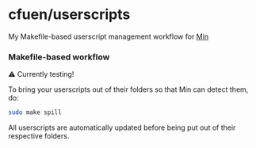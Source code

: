 # cfuen/userscripts
My Makefile-based userscript management workflow for [Min](https://github.com/minbrowser/min)

### Makefile-based workflow

⚠️ Currently testing!

To bring your userscripts out of their folders so that Min can detect them, do:
```bash
sudo make spill
```
All userscripts are automatically updated before being put out of their respective folders.

<!--There's a setup step you must do before sudo make spill'ing

**Option A: Become the repo owner**

*This may have security implications, so refer to your security person first.*
```bash
sudo chown -R <username>:<username> /home/<user>/.config/min/userscripts
# example: sudo chown -R cfuen:cfuen /home/cfuen/.config/min/userscripts
```

**Option B: Trust the git repo**
```bash
git config --global --add safe.directory /home/<user>/.config/min/userscripts
# example: git config --global --add safe.directory /home/cfuen/.config/Min/userscripts
```

Otherwise, you will get this error:
```bash
fatal: unsafe repository ('/home/<user>/.config/Min/userscripts' is owned by someone else)
```
-->
